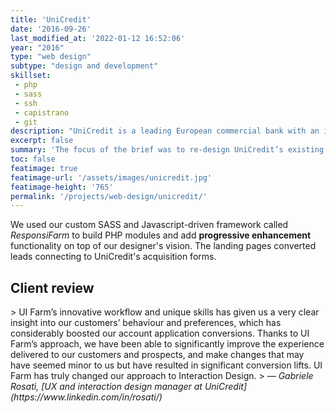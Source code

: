 ```yaml
---
title: 'UniCredit'
date: '2016-09-26'
last_modified_at: '2022-01-12 16:52:06'
year: "2016"
type: "web design"
subtype: "design and development"
skillset: 
 - php
 - sass
 - ssh
 - capistrano
 - git
description: "UniCredit is a leading European commercial bank with an international network spanning 50 markets. Designed with Sketch, built with PHP, SASS, Javascript."
excerpt: false
summary: 'The focus of the brief was to re-design UniCredit’s existing online acquisition landing pages for new customer acquisitions. We designed and developed a fully responsive site with <strong>custom experiences for smartphone, tablet and desktop</strong> to replace the existing desktop-only landing pages. Here is a brilliant <a href="https://silviamaggidesign.com/portfolio/acquisition-landing-pages-and-forms/">case study on the UX/design side</a> of the same project.'
toc: false
featimage: true
featimage-url: '/assets/images/unicredit.jpg'
featimage-height: '765'
permalink: '/projects/web-design/unicredit/'
---
```

We used our custom SASS and Javascript-driven framework called <em>ResponsiFarm</em> to build PHP modules and add <strong>progressive enhancement</strong> functionality on top of our designer's vision. The landing pages converted leads connecting to UniCredit's acquisition forms.

<h2 class="text-center text-uppercase">Client review</h2>
> UI Farm’s innovative workflow and unique skills has given us a very clear insight into our customers’ behaviour and preferences, which has considerably boosted our account application conversions. Thanks to UI Farm’s approach, we have been able to significantly improve the experience delivered to our customers and prospects, and make changes that may have seemed minor to us but have resulted in significant conversion lifts. UI Farm has truly changed our approach to Interaction Design.
> <cite>— Gabriele Rosati, [UX and interaction design manager at UniCredit](https://www.linkedin.com/in/rosati/)</cite>